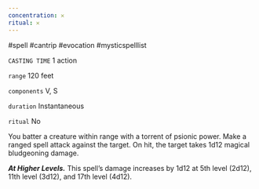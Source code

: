 ```yaml
---
concentration: 𐄂
ritual: 𐄂
---
```

#spell #cantrip #evocation #mysticspelllist

`CASTING TIME`
1 action

`range`
120 feet

`components`
V, S

`duration`
Instantaneous

`ritual`
No

You batter a creature within range with a torrent of psionic power. Make a ranged spell attack against the target. On hit, the target takes 1d12 magical bludgeoning damage.

_**At Higher Levels.**_ This spell’s damage increases by 1d12 at 5th level (2d12), 11th level (3d12), and 17th level (4d12).
